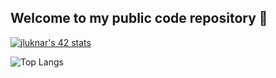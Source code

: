 ## Welcome to my public code repository 🗿

<!--
**janluknar/janluknar** is a ✨ _special_ ✨ repository because its `README.md` (this file) appears on your GitHub profile.

Here are some ideas to get you started:

- 🔭 I’m currently working on ...
- 🌱 I’m currently learning ...
- 👯 I’m looking to collaborate on ...
- 🤔 I’m looking for help with ...
- 💬 Ask me about ...
- 📫 How to reach me: ...
- 😄 Pronouns: ...
- ⚡ Fun fact: ...
-->


[![jluknar's 42 stats](https://badge42.herokuapp.com/api/stats/jluknar-?privacyEmail=true)](https://github.com/janluknar)

![Top Langs](https://github-readme-stats.vercel.app/api/top-langs/?username=janluknar&langs_count=7&layout=compact&hide=objective-c&theme=synthwave)

